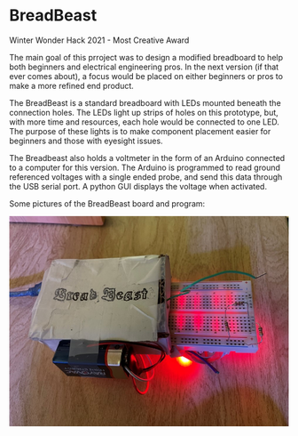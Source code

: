 # BreadBeast
Winter Wonder Hack 2021 - Most Creative Award

The main goal of this prroject was to design a modified breadboard to help both beginners and electrical engineering pros.  In the next version (if that ever comes about), a focus would be placed on either beginners or pros to make a more refined end product.  



The BreadBeast is a standard breadboard with LEDs mounted beneath the connection holes.  The LEDs light up strips of holes on this prototype, but, with more time and resources, each hole would be connected to one LED.  The purpose of these lights is to make component placement easier for beginners and those with eyesight issues.  

The Breadbeast also holds a voltmeter in the form of an Arduino connected to a computer for this version.  The Arduino is programmed to read ground referenced voltages with a single ended probe, and send this data through the USB serial port.  A python GUI displays the voltage when activated.  


Some pictures of the BreadBeast board and program:

![A picture of the Bread Beast](images/BreadBeast.jpg)

